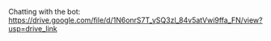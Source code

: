 Chatting with the bot:
https://drive.google.com/file/d/1N6onrS7T_ySQ3zl_84v5atVwi9ffa_FN/view?usp=drive_link
